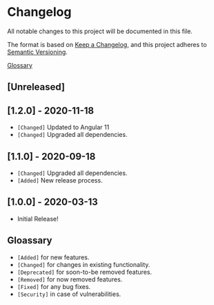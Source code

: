 # Changelog

All notable changes to this project will be documented in this file.

The format is based on [Keep a Changelog](https://keepachangelog.com/en/1.0.0/),
and this project adheres to [Semantic Versioning](https://semver.org/spec/v2.0.0.html).

[Glossary](/glossary)

## [Unreleased]

## [1.2.0] - 2020-11-18

- `[Changed]` Updated to Angular 11
- `[Changed]` Upgraded all dependencies.

## [1.1.0] - 2020-09-18

- `[Changed]` Upgraded all dependencies.
- `[Added]` New release process.

## [1.0.0] - 2020-03-13

- Initial Release!

## Gloassary

- `[Added]` for new features.
- `[Changed]` for changes in existing functionality.
- `[Deprecated]` for soon-to-be removed features.
- `[Removed]` for now removed features.
- `[Fixed]` for any bug fixes.
- `[Security]` in case of vulnerabilities.
